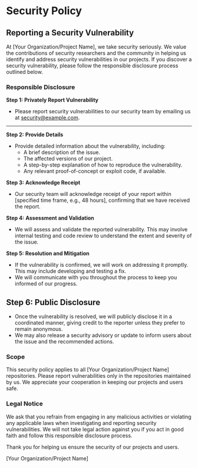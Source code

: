 # Security Policy

## Reporting a Security Vulnerability

At [Your Organization/Project Name], we take security seriously. We value the contributions of security researchers and the community in helping us identify and address security vulnerabilities in our projects. If you discover a security vulnerability, please follow the responsible disclosure process outlined below.

### Responsible Disclosure

**Step 1:** **Privately Report Vulnerability**

- Please report security vulnerabilities to our security team by emailing us at [security@example.com](mailto:security@example.com).
_________________________________________________________
**Step 2:** **Provide Details**

- Provide detailed information about the vulnerability, including:
  - A brief description of the issue.
  - The affected versions of our project.
  - A step-by-step explanation of how to reproduce the vulnerability.
  - Any relevant proof-of-concept or exploit code, if available.

**Step 3:** **Acknowledge Receipt**

- Our security team will acknowledge receipt of your report within [specified time frame, e.g., 48 hours], confirming that we have received the report.

**Step 4:** **Assessment and Validation**

- We will assess and validate the reported vulnerability. This may involve internal testing and code review to understand the extent and severity of the issue.

**Step 5:** **Resolution and Mitigation**

- If the vulnerability is confirmed, we will work on addressing it promptly. This may include developing and testing a fix.
- We will communicate with you throughout the process to keep you informed of our progress.

**Step 6:** **Public Disclosure**
-----------------------------------
- Once the vulnerability is resolved, we will publicly disclose it in a coordinated manner, giving credit to the reporter unless they prefer to remain anonymous.
- We may also release a security advisory or update to inform users about the issue and the recommended actions.

### Scope

This security policy applies to all [Your Organization/Project Name] repositories. Please report vulnerabilities only in the repositories maintained by us. We appreciate your cooperation in keeping our projects and users safe.

### Legal Notice

We ask that you refrain from engaging in any malicious activities or violating any applicable laws when investigating and reporting security vulnerabilities. We will not take legal action against you if you act in good faith and follow this responsible disclosure process.

Thank you for helping us ensure the security of our projects and users.

[Your Organization/Project Name]
